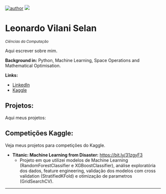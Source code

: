 [![author](https://img.shields.io/badge/author-leovilani-green)](https://www.linkedin.com/in/leonardo-vilani-selan/) [![](https://img.shields.io/badge/python-3.7+-blue.svg)](https://www.python.org/downloads/release/python-365/)

# Leonardo Vilani Selan
<sub>*Ciências da Computação*</sub>

Aqui escrever sobre mim.

**Background in:** Python, Machine Learning, Space Operations and Mathematical Optimisation.

**Links:**
* [LinkedIn](https://www.linkedin.com/in/leonardo-vilani-selan/)
* [Kaggle](https://www.kaggle.com/leonardovselan)


## Projetos:
Aqui meus projetos:

## Competições Kaggle:
Veja meus projetos para competições do Kaggle.

* **Titanic: Machine Learning from Disaster:** https://bit.ly/31zgyF3
  - Projeto em que utilizei modelos de Machine Learning (RandomForestClassifier e XGBoostClassifier), análise exploratória dos dados, feature engineering, validação dos modelos com cross validation (StratifiedKFold) e otimização de parametros (GridSearchCV).

---

